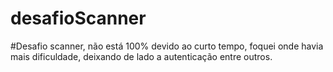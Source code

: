 # desafioScanner

#Desafio scanner, não está 100% devido ao curto tempo, foquei onde havia mais dificuldade, deixando de lado a autenticação entre outros.
